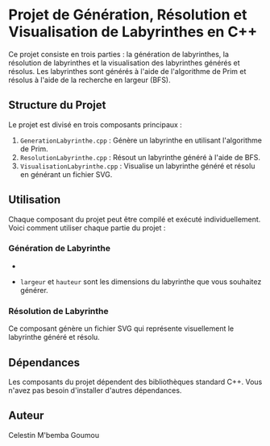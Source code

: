 # Projet de Génération, Résolution et Visualisation de Labyrinthes en C++

Ce projet consiste en trois parties : la génération de labyrinthes, la résolution de labyrinthes et la visualisation des labyrinthes générés et résolus. Les labyrinthes sont générés à l'aide de l'algorithme de Prim et résolus à l'aide de la recherche en largeur (BFS).

## Structure du Projet

Le projet est divisé en trois composants principaux :
1. `GenerationLabyrinthe.cpp` : Génère un labyrinthe en utilisant l'algorithme de Prim.
2. `ResolutionLabyrinthe.cpp` : Résout un labyrinthe généré à l'aide de BFS.
3. `VisualisationLabyrinthe.cpp` : Visualise un labyrinthe généré et résolu en générant un fichier SVG.

## Utilisation

Chaque composant du projet peut être compilé et exécuté individuellement. Voici comment utiliser chaque partie du projet :

### Génération de Labyrinthe
*
- `largeur` et `hauteur` sont les dimensions du labyrinthe que vous souhaitez générer.

### Résolution de Labyrinthe

Ce composant génère un fichier SVG qui représente visuellement le labyrinthe généré et résolu.

## Dépendances

Les composants du projet dépendent des bibliothèques standard C++. Vous n'avez pas besoin d'installer d'autres dépendances.

## Auteur

Celestin M'bemba Goumou


